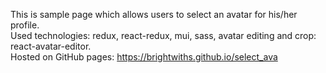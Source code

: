 This is sample page which allows users to select an avatar for his/her profile.  
Used technologies: redux, react-redux, mui, sass, avatar editing and crop: react-avatar-editor.  
Hosted on GitHub pages: https://brightwiths.github.io/select_ava  